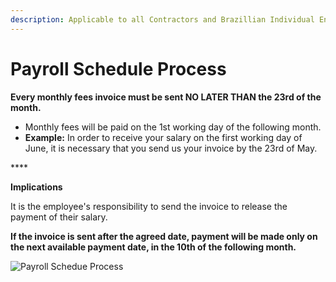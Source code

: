 ```yaml
---
description: Applicable to all Contractors and Brazillian Individual Entities
---
```


# Payroll Schedule Process

**Every monthly fees invoice must be sent NO LATER THAN the 23rd of the month.**

* Monthly fees will be paid on the 1st working day of the following month.
* **Example:** In order to receive your salary on the first working day of June, it is necessary that you send us your invoice by the 23rd of May.

\*\*\*\*

**Implications**

It is the employee's responsibility to send the invoice to release the payment of their salary.

**If the invoice is sent after the agreed date, payment will be made only on the next available payment date, in the 10th of the following month.**

![Payroll Schedue Process](../../.gitbook/assets/image%20%2815%29.png)

